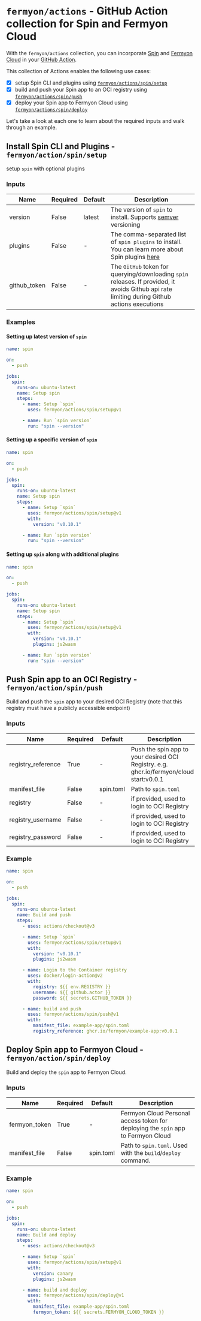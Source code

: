 # `fermyon/actions` - GitHub Action collection for Spin and Fermyon Cloud

With the `fermyon/actions` collection, you can incorporate [Spin](https://developer.fermyon.com/spin/index) and [Fermyon Cloud](https://developer.fermyon.com/cloud/index) in your [GitHub Action](https://help.github.com/en/actions/automating-your-workflow-with-github-actions/configuring-a-workflow). 

This collection of Actions enables the following use cases:

- [x] setup Spin CLI and plugins using [`fermyon/actions/spin/setup`](#install-spin-cli-and-plugins---fermyonactionspinsetup)
- [x] build and push your Spin app to an OCI registry using [`fermyon/actions/spin/push`](#push-spin-app-to-an-oci-registry---fermyonactionspinpush)
- [x] deploy your Spin app to Fermyon Cloud using [`fermyon/actions/spin/deploy`](#deploy-spin-app-to-fermyon-cloud---fermyonactionspindeploy)

Let's take a look at each one to learn about the required inputs and walk through an example. 

## Install Spin CLI and Plugins - `fermyon/action/spin/setup`

setup `spin` with optional plugins

### Inputs

| Name         | Required | Default | Description                                                                                                                                   |
| ------------ | -------- | ------- | --------------------------------------------------------------------------------------------------------------------------------------------- |
| version      | False | latest       | The version of `spin` to install. Supports [semver](https://www.npmjs.com/package/semver) versioning                                          |
| plugins      | False | -       | The comma-separated list of `spin plugins` to install. You can learn more about Spin plugins [here](https://github.com/fermyon/spin-plugins)                                                                                         |
| github_token | False | -       | The `GitHub` token for querying/downloading `spin` releases. If provided, it avoids Github api rate limiting during Github actions executions |

### Examples

#### Setting up latest version of `spin` 

```yaml
name: spin

on:
  - push

jobs:
  spin:
    runs-on: ubuntu-latest
    name: Setup spin
    steps:
      - name: Setup `spin`
        uses: fermyon/actions/spin/setup@v1

      - name: Run `spin version`
        run: "spin --version"
```

#### Setting up a specific version of `spin` 

```yaml
name: spin

on:
  - push

jobs:
  spin:
    runs-on: ubuntu-latest
    name: Setup spin
    steps:
      - name: Setup `spin`
        uses: fermyon/actions/spin/setup@v1
        with:
          version: "v0.10.1"

      - name: Run `spin version`
        run: "spin --version"
```

#### Setting up `spin` along with additional plugins

```yaml
name: spin

on:
  - push

jobs:
  spin:
    runs-on: ubuntu-latest
    name: Setup spin
    steps:
      - name: Setup `spin`
        uses: fermyon/actions/spin/setup@v1
        with:
          version: "v0.10.1"
          plugins: js2wasm

      - name: Run `spin version`
        run: "spin --version"
```

## Push Spin app to an OCI Registry - `fermyon/action/spin/push`

Build and push the `spin` app to your desired OCI Registry (note that this registry must have a publicly accessible endpoint)

### Inputs

| Name               | Required |  Default   |Description                                                                |
| ------------------ | -------- | --------- | -------------------------------------------------------------------------- |
| registry_reference | True | -         | Push the spin app to your desired OCI Registry. e.g. ghcr.io/fermyon/cloud-start:v0.0.1 |
| manifest_file      | False | spin.toml | Path to `spin.toml`                                                        |
| registry           | False | -         | if provided, used to login to OCI Registry                                 |
| registry_username  | False | -         | if provided, used to login to OCI Registry                                 |
| registry_password  | False | -         | if provided, used to login to OCI Registry                                 |

### Example

```yaml
name: spin

on:
  - push

jobs:
  spin:
    runs-on: ubuntu-latest
    name: Build and push
    steps:
      - uses: actions/checkout@v3

      - name: Setup `spin`
        uses: fermyon/actions/spin/setup@v1
        with:
          version: "v0.10.1"
          plugins: js2wasm

      - name: Login to the Container registry
        uses: docker/login-action@v2
        with:
          registry: ${{ env.REGISTRY }}
          username: ${{ github.actor }}
          password: ${{ secrets.GITHUB_TOKEN }}

      - name: build and push
        uses: fermyon/actions/spin/push@v1
        with:
          manifest_file: example-app/spin.toml
          registry_reference: ghcr.io/fermyon/example-app:v0.0.1

```




## Deploy Spin app to Fermyon Cloud - `fermyon/action/spin/deploy`

Build and deploy the `spin` app to Fermyon Cloud.

### Inputs

| Name          | Required | Default   | Description                                                                       |
| ------------- | -------- | --------- |  --------------------------------------------------------------------------------- |
| fermyon_token | True | -         | Fermyon Cloud Personal access token for deploying the `spin` app to Fermyon Cloud |
| manifest_file | False | spin.toml | Path to `spin.toml`. Used with the `build`/`deploy` command.                      |

### Example


```yaml
name: spin

on:
  - push

jobs:
  spin:
    runs-on: ubuntu-latest
    name: Build and deploy
    steps:
      - uses: actions/checkout@v3

      - name: Setup `spin`
        uses: fermyon/actions/spin/setup@v1
        with:
          version: canary
          plugins: js2wasm

      - name: build and deploy
        uses: fermyon/actions/spin/deploy@v1
        with:
          manifest_file: example-app/spin.toml
          fermyon_token: ${{ secrets.FERMYON_CLOUD_TOKEN }}
```
